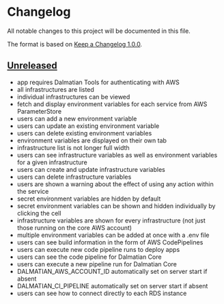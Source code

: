 # Changelog

All notable changes to this project will be documented in this file.

The format is based on [Keep a Changelog 1.0.0].

## [Unreleased]

- app requires Dalmatian Tools for authenticating with AWS
- all infrastructures are listed
- individual infrastructures can be viewed
- fetch and display environment variables for each service from AWS ParameterStore
- users can add a new environment variable
- users can update an existing environment variable
- users can delete existing environment variables
- environment variables are displayed on their own tab
- infrastructure list is not longer full width
- users can see infrastructure variables as well as environment variables for a given infrastructure
- users can create and update infrastructure variables
- users can delete infrastructure variables
- users are shown a warning about the effect of using any action within the service
- secret environment variables are hidden by default
- secret environment variables can be shown and hidden individually by clicking the cell
- infrastructure variables are shown for every infrastructure (not just those running on the core AWS account)
- multiple environment variables can be added at once with a .env file
- users can see build information in the form of AWS CodePipelines
- users can execute new code pipeline runs to deploy apps
- users can see the code pipeline for Dalmatian Core
- users can execute a new pipeline run for Dalmatian Core
- DALMATIAN_AWS_ACCOUNT_ID automatically set on server start if absent
- DALMATIAN_CI_PIPELINE automatically set on server start if absent
- users can see how to connect directly to each RDS instance

[unreleased]: TODO
[keep a changelog 1.0.0]: https://keepachangelog.com/en/1.0.0/
